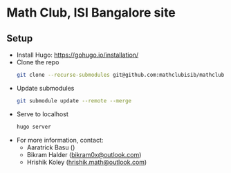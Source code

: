 # Math Club, ISI Bangalore site

## Setup

- Install Hugo: https://gohugo.io/installation/
- Clone the repo
  ```bash
  git clone --recurse-submodules git@github.com:mathclubisib/mathclubisib.github.io
  ```
- Update submodules
  ```bash
  git submodule update --remote --merge
  ```
- Serve to localhost
  ```bash
  hugo server
  ```
- For more information, contact:
  - Aaratrick Basu ()
  - Bikram Halder (bikram0x@outlook.com)
  - Hrishik Koley (hrishik.math@outlook.com)
